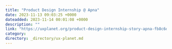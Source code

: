 ```yaml
---
title: "Product Design Internship @ Apna"
date: 2023-11-13 09:03:25 +0000
dateadded: 2023-11-14 00:01:08 +0000
description: ""
link: "https://uxplanet.org/product-design-internship-story-apna-fb8c6d8554c3?source=rss----819cc2aaeee0---4"
category:
directory: _directory/ux-planet.md
---
```

